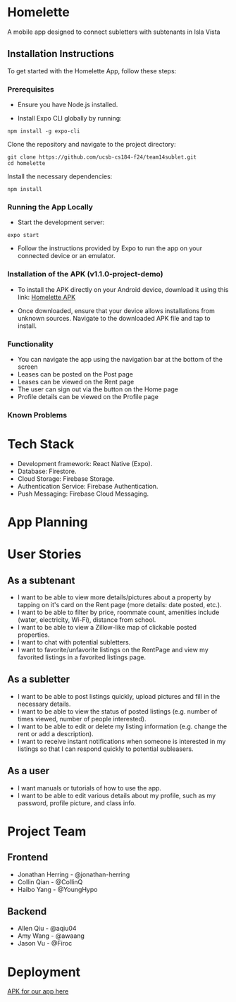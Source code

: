 # Homelette

A mobile app designed to connect subletters with subtenants in Isla Vista

## Installation Instructions

To get started with the Homelette App, follow these steps:

### Prerequisites
* Ensure you have Node.js installed.

* Install Expo CLI globally by running:
```
npm install -g expo-cli
```
Clone the repository and navigate to the project directory:
```
git clone https://github.com/ucsb-cs184-f24/team14sublet.git
cd homelette
```

Install the necessary dependencies:
```
npm install
```

### Running the App Locally

* Start the development server:
```
expo start
```
* Follow the instructions provided by Expo to run the app on your connected device or an emulator.

### Installation of the APK (v1.1.0-project-demo)

* To install the APK directly on your Android device, download it using this link: [Homelette APK](https://expo.dev/artifacts/eas/rTAiYZMqd6jLN9P91UXCPu.apk)

* Once downloaded, ensure that your device allows installations from unknown sources. Navigate to the downloaded APK file and tap to install.

### Functionality

* You can navigate the app using the navigation bar at the bottom of the screen
* Leases can be posted on the Post page
* Leases can be viewed on the Rent page
* The user can sign out via the button on the Home page
* Profile details can be viewed on the Profile page

### Known Problems

# Tech Stack

- Development framework: React Native (Expo).
- Database: Firestore.
- Cloud Storage: Firebase Storage.
- Authentication Service: Firebase Authentication.
- Push Messaging: Firebase Cloud Messaging.

# App Planning

# User Stories

## As a subtenant
- I want to be able to view more details/pictures about a property by tapping on it's card on the Rent page (more details: date posted, etc.).
- I want to be able to filter by price, roommate count, amenities include (water, electricity, Wi-Fi), distance from school.
- I want to be able to view a Zillow-like map of clickable posted properties.
- I want to chat with potential subletters.
- I want to favorite/unfavorite listings on the RentPage and view my favorited listings in a favorited listings page.

## As a subletter
- I want to be able to post listings quickly, upload pictures and fill in the necessary details.
- I want to be able to view the status of posted listings (e.g. number of times viewed, number of people interested).
- I want to be able to edit or delete my listing information (e.g. change the rent or add a description).
- I want to receive instant notifications when someone is interested in my listings so that I can respond quickly to potential subleasers.

## As a user
- I want manuals or tutorials of how to use the app.
- I want to be able to edit various details about my profile, such as my password, profile picture, and class info.

# Project Team

## Frontend
- Jonathan Herring - @jonathan-herring
- Collin Qian - @CollinQ
- Haibo Yang - @YoungHypo

## Backend
- Allen Qiu - @aqiu04
- Amy Wang - @awaang
- Jason Vu - @Firoc

# Deployment

[APK for our app here](https://expo.dev/artifacts/eas/rTAiYZMqd6jLN9P91UXCPu.apk)
